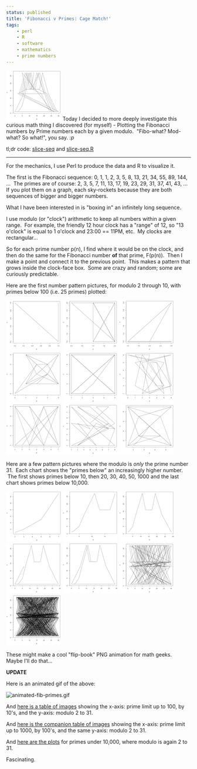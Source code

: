 ```yaml
---
status: published
title: 'Fibonacci v Primes: Cage Match!'
tags:
    - perl
    - R
    - software
    - mathematics
    - prime numbers
---
```


[![](plot-200-31-sm.png)](plot-200-31.png)
Today I decided to more deeply investigate this curious math thing I discovered (for myself) - Plotting the Fibonacci numbers by Prime numbers each by a given modulo.  "Fibo-what? Mod-what? So what!", you say. *:p*

tl;dr code: [slice-seq](https://github.com/ology/Math/blob/master/slice-seq) and [slice-seq.R](https://github.com/ology/Math/blob/master/slice-seq.R)

---

For the mechanics, I use Perl to produce the data and R to visualize it.

The first is the Fibonacci sequence: 0, 1, 1, 2, 3, 5, 8, 13, 21, 34, 55, 89, 144, ...  The primes are of course: 2, 3, 5, 7, 11, 13, 17, 19, 23, 29, 31, 37, 41, 43, ...  If you plot them on a graph, each sky-rockets because they are both sequences of bigger and bigger numbers.

What I have been interested in is "boxing in" an infinitely long sequence.

I use modulo (or "clock") arithmetic to keep all numbers within a given range.  For example, the friendly 12 hour clock has a "range" of 12, so "13 o'clock" is equal to 1 o'clock and 23:00 == 11PM, etc.  My clocks are rectangular...

So for each prime number p(n), I find where it would be on the clock, and then do the same for the Fibonacci number **of** that prime, F(p(n)).  Then I make a point and connect it to the previous point.  This makes a pattern that grows inside the clock-face box.  Some are crazy and random; some are curiously predictable.

Here are the first number pattern pictures, for modulo 2 through 10, with primes below 100 (i.e. 25 primes) plotted:

[![](plot-100-02-sm.png)](plot-100-02.png)
[![](plot-100-03-sm.png)](plot-100-03.png)
[![](plot-100-04-sm.png)](plot-100-04.png)
[![](plot-100-05-sm.png)](plot-100-05.png)
[![](plot-100-06-sm.png)](plot-100-06.png)
[![](plot-100-07-sm.png)](plot-100-07.png)
[![](plot-100-08-sm.png)](plot-100-08.png)
[![](plot-100-09-sm.png)](plot-100-09.png)
[![](plot-100-10-sm.png)](plot-100-10.png)

Here are a few pattern pictures where the modulo is *only* the prime number 31.  Each chart shows the "primes below" an increasingly higher number.  The first shows primes below 10, then 20, 30, 40, 50, 1000 and the last chart shows primes below 10,000.

[![](plot-010-31-sm.png)](plot-010-31.png)
[![](plot-020-31-sm.png)](plot-020-31.png)
[![](plot-030-31-sm.png)](plot-030-31.png)
[![](plot-040-31-sm.png)](plot-040-31.png)
[![](plot-050-31-sm.png)](plot-050-31.png)
[![](plot-1000-31-sm.png)](plot-1000-31.png)
[![](plot-10000-31-sm.png)](plot-10000-31.png)

These might make a cool "flip-book" PNG animation for math geeks.  Maybe I'll do that...

**UPDATE**

Here is an animated gif of the above:

![animated-fib-primes.gif](animated-fib-primes.gif)

And [here is a table of images](http://www.ology.net/dev/slice-seq/) showing the x-axis: prime limit up to 100, by 10's, and the y-axis: modulo 2 to 31.

And [here is the companion table of images](http://www.ology.net/dev/slice-seq-to-1000/) showing the x-axis: prime limit up to 1000, by 100's, and the same y-axis: modulo 2 to 31.

And [here are the plots](http://www.ology.net/dev/slice-seq-at-10000/) for primes under 10,000, where modulo is again 2 to 31.

Fascinating.

